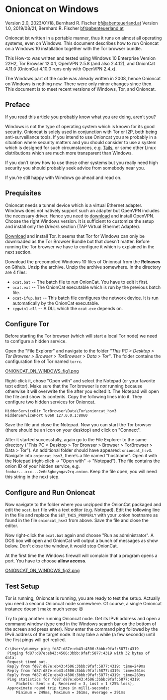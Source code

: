 # Onioncat on Windows

Version 2.0, 2023/01/18, Bernhard R. Fischer <bf@abenteuerland.at>
Version 1.0, 2019/08/21, Bernhard R. Fischer <bf@abenteuerland.at>

Onioncat ist written in a portable manner, thus it runs on almost all operating
systems, even on Windows. This document describes how to run Onioncat on a
Windows 10 installation together with the Tor browser bundle.

This How-to was written and tested using Windows 10 Enterprise Version 22H2,
Tor Browser 12.0.1, OpenVPN 2.5.8 (and also 2.4.12), and OnionCat 4.11.0
(OnionCat 4.10.0 runs only with OpenVPN 2.4.x).

The Windows part of the code was already written in 2008, hence Onioncat on
Windows is nothing new. There were only minor changes since then. This document
is to meet recent versions of Windows, Tor, and Onioncat.

## Preface

If you read this article you probably know what you are doing, aren’t you?

Windows is not the type of operating system which is known for its good
security. Onioncat is solely used in conjunction with Tor or I2P, both being
anti-surveillance tools. If you intend to use Onioncat you are probably in a
situation where security matters and you should consider to use a system which
is designed for such circumstances, e.g. [Tails](https://tails.boum.org/), or
some other Linux distributions which are much more transparent than Windows.

If you don’t know how to use these other systems but you really need high
security you should probably seek advice from somebody near you.

If you’re still happy with Windows go ahead and read on.

## Prequisites

Onioncat needs a tunnel device which is a virtual Ethernet adapter. Windows
does not natively support such an adapter but OpenVPN includes the necessary
driver. Hence you need to [download](https://openvpn.net/community-downloads/)
and install OpenVPN. Choose the right Windows version.  It is sufficient to
customize the setup and install only the _Drivers_ section (TAP Virtual
Ethernet Adapter).

[Download](https://www.torproject.org/download/) and install Tor. It seems that
Tor for Windows can only be downloaded as the Tor Browser Bundle but that
doesn’t matter. Before running the Tor browser we have to configure it which is
explained in the next section.

Download the precompiled Windows 10 files of Onioncat from the **Releases** on Github.
Unzip the archive.  Unzip the archive somewhere. In the directory are 4 files:

* `ocat.bat` -- The batch file to run OnionCat. You have to edit it first.
* `ocat.ext` -- The OnionCat executable which is run by the previous batch file.
* `ocat-ifup.bat` -- This batch file configures the network device. It is run
  automatically by the OnionCat executable.
* `cygwin1.dll` -- A DLL which the `ocat.exe` depends on.

## Configure Tor

Before starting the Tor browser (which will start a local Tor node) we need to
configure a hidden service.

Open the "File Explorer" and navigate to the folder _"This PC > Desktop > Tor
Browser > Browser > TorBrowser > Data > Tor"_. The folder contains the
configuration file of Tor named `torrc`.

[ONIONCAT_ON_WINDOWS_fig1.png](ONIONCAT_ON_WINDOWS_fig1.png)

Right-click it, chose "Open with" and select the Notepad (or your favorite text
editor). Make sure that the Tor browser is _not_ running because otherwise it
will overwrite the file after you edited it. The Notepad will open the file and
show its contents. Copy the following lines into it. They configure two hidden
services for Onioncat.

```
HiddenServiceDir TorBrowser\Data\Tor\onioncat_hsv3
HiddenServicePort 8060 127.0.0.1:8060
```

Save the file and close the Notepad. Now you can start the Tor browser (there
should be an icon on your desktop) and click on "Connect".

After it started successfully, again go to the File Explorer to the same
directory ("This PC > Desktop > Tor Browser > Browser > TorBrowser > Data >
Tor"). An additional folder should have appeared: `onioncat_hsv3`.
Navigate into `onioncat_hsv3`, there’s a file named
"hostname". Open it with the Notepad (right-click -> "Open with" -> "Notepad").
The file contains the onion ID of your hidden service, e.g.
`foobar...xxx...2e6c3gboyngav2rq.onion`. Keep the file open, you will need this
string in the next step.

## Configure and Run Onioncat

Now navigate to the folder where you unzipped the OnionCat packaged and edit
the `ocat.bat` file with a text editor (e.g. Notepad).
Edit the following line in the file and replace the `SET_THIS_PROPERLY` with
your .onion hostname as found in the file `onioncat_hsv3` from above.
Save the file and close the editor.

Now right-click the `ocat.bat` again and choose "Run as administrator".
A DOS box will open and OnionCat will output a bunch of messages as show below.
Don't close the window, it would stop OnionCat.

At the first time the Windows firewall will complain that a program opens a
port. You have to choose **allow access**.

[ONIONCAT_ON_WINDOWS_fig2.png](ONIONCAT_ON_WINDOWS_fig2.png)

## Test Setup

Tor is running, Onioncat is running, you are ready to test the setup. Actually
you need a second Onioncat node somewhere. Of course, a single Onioncat
instance doesn’t make much sense 😉

Try to ping another running Onioncat node. Get its IPv6 address and open a
command window (type cmd in the Windows search bar on the bottom of the screen
and press enter). Now enter the command ping followed by the IPv6 address of
the target node. It may take a while (a few seconds) until the first pings will
get replied.

```
C:\Users\dummy> ping fd87:d87e:eb43:4506:3bbb:9faf:5877:4319
 Pinging fd87:d87e:eb43:4506:3bbb:9faf:5877:4319 with 32 bytes of data:
 Request timed out.
 Reply from fd87:d87e:eb43:4506:3bbb:9faf:5877:4319: time=249ms 
 Reply from fd87:d87e:eb43:4506:3bbb:9faf:5877:4319: time=361ms 
 Reply from fd87:d87e:eb43:4506:3bbb:9faf:5877:4319: time=263ms 
 Ping statistics for fd87:d87e:eb43:4506:3bbb:9faf:5877:4319:
     Packets: Sent = 4, Received = 3, Lost = 1 (25% loss),
 Approximate round trip times in milli-seconds:
     Minimum = 249ms, Maximum = 361ms, Average = 291ms
```

